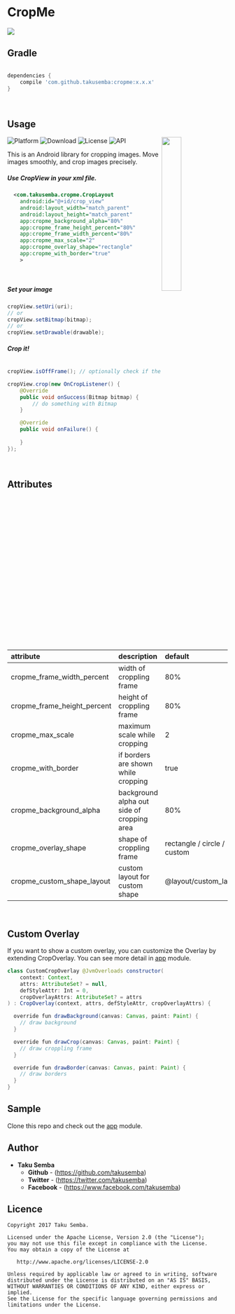 # CropMe

<img src="https://github.com/TakuSemba/CropMe/blob/master/arts/logo.png">

## Gradle

```groovy

dependencies {
    compile 'com.github.takusemba:cropme:x.x.x'
}

```
<br/>

## Usage

<img src="https://github.com/TakuSemba/CropMe/blob/master/arts/crop.gif" align="right" width="30%">

![Platform](http://img.shields.io/badge/platform-android-green.svg?style=flat)
![Download](https://api.bintray.com/packages/takusemba/maven/cropme/images/download.svg)
![License](https://img.shields.io/badge/License-Apache%202.0-blue.svg)
![API](https://img.shields.io/badge/API-16%2B-brightgreen.svg?style=flat)

This is an Android library for cropping images. Move images smoothly, and crop images precisely.

##### Use CropView in your xml file.

```xml
  <com.takusemba.cropme.CropLayout
    android:id="@+id/crop_view"
    android:layout_width="match_parent"
    android:layout_height="match_parent"
    app:cropme_background_alpha="80%"
    app:cropme_frame_height_percent="80%"
    app:cropme_frame_width_percent="80%"
    app:cropme_max_scale="2"
    app:cropme_overlay_shape="rectangle"
    app:cropme_with_border="true"
    >
```

<br/>

##### Set your image

```java
cropView.setUri(uri);
// or
cropView.setBitmap(bitmap);
// or
cropView.setDrawable(drawable);
```

##### Crop it!

```java

cropView.isOffFrame(); // optionally check if the image is off of the frame.

cropView.crop(new OnCropListener() {
    @Override
    public void onSuccess(Bitmap bitmap) {
        // do something with Bitmap
    }

    @Override
    public void onFailure() {
        
    }
});
```

<br/>

## Attributes

| attribute | description | default |
|:---|:---|:---|
| cropme_frame_width_percent | width of croppling frame | 80% |
| cropme_frame_height_percent | height of croppling frame | 80% |
| cropme_max_scale | maximum scale while cropping  | 2 |
| cropme_with_border | if borders are shown while cropping | true |
| cropme_background_alpha | background alpha out side of cropping area | 80% |
| cropme_overlay_shape | shape of croppling frame | rectangle / circle / custom |
| cropme_custom_shape_layout | custom layout for custom shape | @layout/custom_layout |

<br/>

## Custom Overlay

If you want to show a custom overlay, you can customize the Overlay by extending CropOverlay.
You can see more detail in [app](https://github.com/TakuSemba/CropMe/tree/master/app) module.

```java
class CustomCropOverlay @JvmOverloads constructor(
    context: Context,
    attrs: AttributeSet? = null,
    defStyleAttr: Int = 0,
    cropOverlayAttrs: AttributeSet? = attrs
) : CropOverlay(context, attrs, defStyleAttr, cropOverlayAttrs) {

  override fun drawBackground(canvas: Canvas, paint: Paint) {
    // draw background
  }

  override fun drawCrop(canvas: Canvas, paint: Paint) {
    // draw croppling frame
  }

  override fun drawBorder(canvas: Canvas, paint: Paint) {
    // draw borders
  }
}
```

## Sample
Clone this repo and check out the [app](https://github.com/TakuSemba/CropMe/tree/master/app) module.

## Author

* **Taku Semba**
    * **Github** - (https://github.com/takusemba)
    * **Twitter** - (https://twitter.com/takusemba)
    * **Facebook** - (https://www.facebook.com/takusemba)

## Licence
```
Copyright 2017 Taku Semba.

Licensed under the Apache License, Version 2.0 (the "License");
you may not use this file except in compliance with the License.
You may obtain a copy of the License at

   http://www.apache.org/licenses/LICENSE-2.0

Unless required by applicable law or agreed to in writing, software
distributed under the License is distributed on an "AS IS" BASIS,
WITHOUT WARRANTIES OR CONDITIONS OF ANY KIND, either express or implied.
See the License for the specific language governing permissions and
limitations under the License.
```
